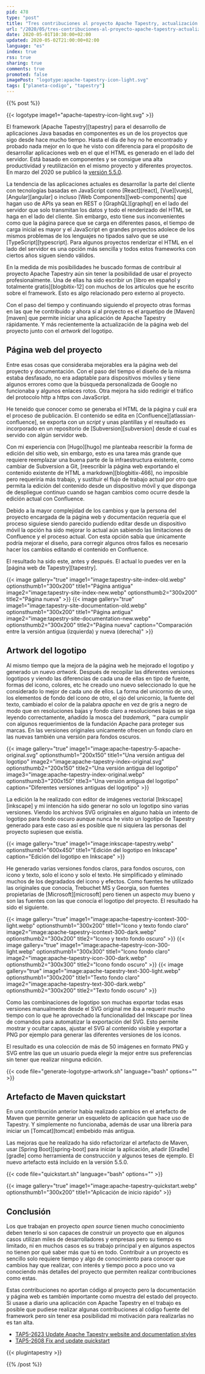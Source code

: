 ```yaml
---
pid: 478
type: "post"
title: "Tres contribuciones al proyecto Apache Tapestry, actualización de la página web, artwork del logotipo y arquetipo Maven quickstart"
url: "/2020/05/tres-contribuciones-al-proyecto-apache-tapestry-actualizacion-de-la-pagina-web-artwork-del-logotipo-y-arquetipo-maven-quickstart/"
date: 2020-05-01T10:30:00+02:00
updated: 2020-05-02T21:00:00+02:00
language: "es"
index: true
rss: true
sharing: true
comments: true
promoted: false
imagePost: "logotype:apache-tapestry-icon-light.svg"
tags: ["planeta-codigo", "tapestry"]
---
```


{{% post %}}

{{< logotype image1="apache-tapestry-icon-light.svg" >}}

El framework [Apache Tapestry][tapestry] para el desarrollo de aplicaciones Java basadas en componentes es un de los proyectos que sigo desde hace mucho tiempo. Hasta el día de hoy no he encontrado y probado nada mejor en lo que he visto con diferencia para el propósito de desarrollar aplicaciones web en el que el HTML es generado en el lado del servidor. Está basado en componentes y se consigue una alta productividad y reutilización en el mismo proyecto y diferentes proyectos. En marzo del 2020 se publicó la [versión 5.5.0](https://tapestry.apache.org/2020/03/23/tapestry-550-released.html).

La tendencia de las aplicaciones actuales es desarrollar la parte del cliente con tecnologías basadas en JavaScript como [React][react], [Vue][vuejs], [Angular][angular] o incluso [Web Components][web-components] que hagan uso de APIs ya sean en REST o [GraphQL][graphql] en el lado del servidor que solo transmitan los datos y todo el renderizado del HTML se haga en el lado del cliente. Sin embargo, esto tiene sus inconvenientes como que la página parece que se carga en diferentes pasos, el tiempo de carga inicial es mayor y el JavaScript en grandes proyectos adolece de los mismos problemas de los lenguajes no tipados salvo que se use [TypeScript][typescript]. Para algunos proyectos renderizar el HTML en el lado del servidor es una opción más sencilla y todos estos frameworks con ciertos años siguen siendo válidos.

En la medida de mis posibilidades he buscado formas de contribuir al proyecto Apache Tapestry aún sin tener la posibilidad de usar el proyecto profesionalmente. Una de ellas ha sido escribir un [libro en español y totalmente gratis][blogbitix-12] con muchos de los artículos que he escrito sobre el framework. Esto es algo relacionado pero externo al proyecto.

Con el paso del tiempo y continuando siguiendo el proyecto otras formas en las que he contribuido y ahora sí al proyecto es el arquetipo de [Maven][maven] que permite iniciar una aplicación de Apache Tapestry rápidamente. Y más recientemente la actualización de la página web del proyecto junto con el _artwork_ del logotipo.

## Página web del proyecto

Entre esas cosas que consideraba mejorables era la página web del proyecto y documentación. Con el paso del tiempo el diseño de la misma estaba desfasado, no era adaptable para dispositivos móviles y tiene algunos errores como que la búsqueda personalizada de Google no funcionaba y algunos enlaces rotos. Otra mejora ha sido redirigir el tráfico del protocolo http a https con JavaScript.

He teneido que conocer como se generaba el HTML de la página y cuál era el proceso de publicación. El contenido se edita en [Confluence][atlassian-confluence], se exporta con un _script_ y unas plantillas y el resultado es incorporado en un repositorio de [Subversion][subversion] desde el cual es servido con algún servidor web.

Con mi experiencia con [Hugo][hugo] me planteaba reescribir la forma de edición del sitio web, sin embargo, esto es una tarea más grande que requiere reemplazar una buena parte de la infraestructura existente, como cambiar de Subversion a Git, [reescribir la página web exportando el contenido existente de HTML a markdown][blogbitix-466], no imposible pero requeriría más trabajo, y sustituir el flujo de trabajo actual por otro que permita la edición del contenido desde un dispositivo móvil y que disponga de despliegue continuo cuando se hagan cambios como ocurre desde la edición actual con Confluence.

Debido a la mayor complejidad de los cambios y que la persona del proyecto encargada de la página web y documentación requería que el proceso siguiese siendo parecido pudiendo editar desde un dispositivo móvil la opción ha sido mejorar lo actual aún sabiendo las limitaciones de Confluence y el proceso actual. Con esta opción sabía que únicamente podría mejorar el diseño, para corregir algunos otros fallos es necesario hacer los cambios editando el contenido en Confluence.

El resultado ha sido este, antes y después. El actual lo puedes ver en la [página web de Tapestry][tapestry].

{{< image
    gallery="true"
    image1="image:tapestry-site-index-old.webp" optionsthumb1="300x200" title1="Página antigua"
    image2="image:tapestry-site-index-new.webp" optionsthumb2="300x200" title2="Página nueva" >}}
{{< image
    gallery="true"
    image1="image:tapestry-site-documentation-old.webp" optionsthumb1="300x200" title1="Página antigua"
    image2="image:tapestry-site-documentation-new.webp" optionsthumb2="300x200" title2="Página nueva"
    caption="Comparación entre la versión antigua (izquierda) y nueva (derecha)" >}}


## Artwork del logotipo

Al mismo tiempo que la mejora de la página web he mejorado el logotipo y generado un nuevo _artwork_. Después de recopilar las diferentes versiones logotipos y viendo las diferencias de cada una de ellas en tipo de fuente, formas del icono, colores, etc he creado uno nuevo seleccionado lo que he considerado lo mejor de cada uno de ellos. La forma del unicornio de uno, los elementos de fondo del icono de otro, el ojo del unicornio, la fuente del texto, cambiado el color de la palabra _apache_ en vez de gris a negro de modo que en resoluciones bajas y fondo claro a resoluciones bajas se siga leyendo correctamente, añadido la mosca del _trademark, ™_ para cumplir con algunos requerimientos de la fundación Apache para proteger sus marcas. En las versiones originales unicamente ofrecen un fondo claro en las nuevas también una versión para fondos oscuros.

{{< image
    gallery="true"
    image1="image:apache-tapestry-5-apache-original.svg" optionsthumb1="200x150" title1="Una versión antigua del logotipo"
    image2="image:apache-tapestry-index-original.svg" optionsthumb2="200x150" title2="Una versión antigua del logotipo"
    image3="image:apache-tapestry-index-original.webp" optionsthumb3="200x150" title3="Una versión antigua del logotipo"
    caption="Diferentes versiones antiguas del logotipo" >}}

La edición la he realizado con editor de imágenes vectorial [Inkscape][inkscape] y mi intención ha sido generar no solo un logotipo sino varias versiones. Viendo los archivos SVG originales en alguno había un intento de logotipo para fondo oscuro aunque nunca he visto un logotipo de Tapestry generado para este caso así es posible que ni siquiera las personas del proyecto supiesen que existía.

{{< image
    gallery="true"
    image1="image:inkscape-tapestry.webp" optionsthumb1="600x450" title1="Edición del logotipo en Inkscape"
    caption="Edición del logotipo en Inkscape" >}}

He generado varias versiones fondos claros, para fondos oscuros, con icono y texto, solo el icono y solo el texto. He simplificado y eliminado muchos de los degradados del icono y efectos. Como fuentes he utilizado las originales que conocía, Trebuchet MS y Georgia, son fuentes propietarias de [Microsoft][microsoft] pero tienen un aspecto muy bueno y son las fuentes con las que conocía el logotipo del proyecto. El resultado ha sido el siguiente.

{{< image
    gallery="true"
    image1="image:apache-tapestry-icontext-300-light.webp" optionsthumb1="300x200" title1="Icono y texto fondo claro"
    image2="image:apache-tapestry-icontext-300-dark.webp" optionsthumb2="300x200" title2="Icono y texto fondo oscuro" >}}
{{< image
    gallery="true"
    image1="image:apache-tapestry-icon-300-light.webp" optionsthumb1="300x300" title1="Icono fondo claro"
    image2="image:apache-tapestry-icon-300-dark.webp" optionsthumb2="300x300" title2="Icono fondo oscuro" >}}
{{< image
    gallery="true"
    image1="image:apache-tapestry-text-300-light.webp" optionsthumb1="300x200" title1="Texto fondo claro"
    image2="image:apache-tapestry-text-300-dark.webp" optionsthumb2="300x200" title2="Texto fondo oscuro" >}}

Como las combinaciones de logotipo son muchas exportar todas esas versiones manualmente desde el SVG original me iba a requerir mucho tiempo con lo que he aprovechado la funcionalidad del Inkscape por línea de comandos para automatizar la exportación del SVG. Esto permite mostrar y ocultar capas, ajustar el SVG al contenido visible y exportar a PNG por ejemplo para generar las diferentes versiones de los iconos.

El resultado es una colección de más de 50 imágenes en formato PNG y SVG entre las que un usuario pueda elegir la mejor entre sus preferencias sin tener que realizar ninguna edición.

{{< code file="generate-logotype-artwork.sh" language="bash" options="" >}}

## Artefacto de Maven quickstart

En una contribución anterior había realizado cambios en el artefacto de Maven que permite generar un esqueleto de aplicación que hace uso de Tapestry. Y simplemente no funcionaba, además de usar una librería para iniciar un [Tomcat][tomcat] embebido más antigua.

Las mejoras que he realizado ha sido refactorizar el artefacto de Maven, usar [Spring Boot][spring-boot] para iniciar la aplicación, añadir [Gradle][gradle] como herramienta de construcción y algunos teses de ejemplo. El nuevo artefacto está incluido en la versión 5.5.0.

{{< code file="quickstart.sh" language="bash" options="" >}}

{{< image
    gallery="true"
    image1="image:apache-tapestry-quickstart.webp" optionsthumb1="300x200" title1="Aplicación de inicio rápido" >}}

## Conclusión

Los que trabajan en proyecto _open source_ tienen mucho conocimiento deben tenerlo si son capaces de construir un proyecto que en algunos casos utilizan miles de desarrolladores y empresas pero su tiempo es limitado, ni en muchos casos es su trabajo principal y en algunos aspectos no tienen por qué saber más que tú en todo. Contribuir a un proyecto es sencillo solo requiere tiempo y algo de conocimiento para conocer que cambios hay que realizar, con interés y tiempo poco a poco uno va conociendo más detalles del proyecto que permiten realizar contribuciones como estas.

Estas contribuciones no aportan código al proyecto pero la documentación y página web es también importante como muestra del estado del proyecto. Si usase a diario una aplicación con Apache Tapestry en el trabajo es posible que pudiese realizar algunas contribuciones al código fuente del framework pero sin tener esa posibilidad mi motivación para realizarlas no es tan alta.

* [TAP5-2623 Update Apache Tapestry website and documentation styles](https://issues.apache.org/jira/browse/TAP5-2623)
* [TAP5-2608 Fix and update quickstart](https://issues.apache.org/jira/browse/TAP5-2608)

{{< plugintapestry >}}

{{% /post %}}
